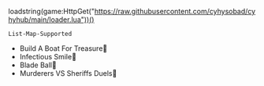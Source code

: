 loadstring(game:HttpGet("https://raw.githubusercontent.com/cyhysobad/cyhyhub/main/loader.lua"))()

```List-Map-Supported```
- Build A Boat For Treasure🚢
- Infectious Smile🙂
- Blade Ball🪩
- Murderers VS Sheriffs Duels🔪
